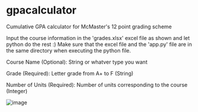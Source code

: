 # gpacalculator
Cumulative GPA calculator for McMaster's 12 point grading scheme

Input the course information in the 'grades.xlsx' excel file as shown and let python do the rest :) Make sure that the excel file and the 'app.py' file are in the same directory when executing the python file.


Course Name (Optional): String or whatver type you want

Grade (Required): Letter grade from A+ to F (String)

Number of Units (Required): Number of units corresponding to the course (Integer)

![image](https://user-images.githubusercontent.com/35879502/147504581-fd534885-c046-4a28-aeaa-7660dc9f8a9b.png)
